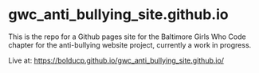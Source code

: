 # gwc_anti_bullying_site.github.io

This is the repo for a Github pages site for the Baltimore Girls Who Code chapter for the anti-bullying website project, currently a work in progress.

Live at: https://bolducp.github.io/gwc_anti_bullying_site.github.io/
